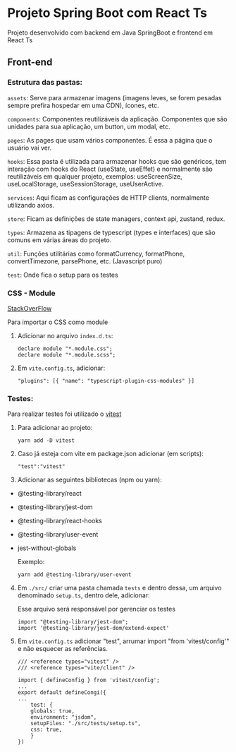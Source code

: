 # Projeto Spring Boot com React Ts
Projeto desenvolvido com backend em Java SpringBoot e frontend em React Ts

## Front-end
### Estrutura das pastas:

`assets`: Serve para armazenar imagens (imagens leves, se forem pesadas sempre prefira hospedar em uma CDN), ícones, etc.

`components`: Componentes reutilizáveis da aplicação. Componentes que são unidades para sua aplicação, um button, um modal, etc.

`pages`: As pages que usam vários componentes. É essa a página que o usuário vai ver.

`hooks`: Essa pasta é utilizada para armazenar hooks que são genéricos, tem interação com hooks do React (useState, useEffet) e normalmente são reutilizáveis em qualquer projeto, exemplos: useScreenSize, useLocalStorage, useSessionStorage, useUserActive.

`services`: Aqui ficam as configurações de HTTP clients, normalmente utilizando axios.

`store`: Ficam as definições de state managers, context api, zustand, redux.

`types`: Armazena as tipagens de typescript (types e interfaces) que são comuns em várias áreas do projeto.

`util`: Funções utilitárias como formatCurrency, formatPhone, convertTimezone, parsePhone, etc. (Javascript puro)

`test`: Onde fica o setup para os testes

### CSS - Module
[StackOverFlow](https://stackoverflow.com/questions/41336858/how-to-import-css-modules-with-typescript-react-and-webpack)

Para importar o CSS como module
1. Adicionar no arquivo `index.d.ts`:
    ```
    declare module "*.module.css";
    declare module "*.module.scss";
    ```
2. Em `vite.config.ts`, adicionar:
    ```
    "plugins": [{ "name": "typescript-plugin-css-modules" }]
    ```

### Testes:
Para realizar testes foi utilizado o [vitest](!https://vitest.dev/)

1. Para adicionar ao projeto:
    ```
    yarn add -D vitest
    ```
2. Caso já esteja com vite em package.json adicionar (em scripts):
    ```
    "test":"vitest"
    ```
3. Adicionar as seguintes bibliotecas (npm ou yarn):
- @testing-library/react
- @testing-library/jest-dom
- @testing-library/react-hooks
- @testing-library/user-event 
- jest-without-globals

    Exemplo:
    ```
    yarn add @testing-library/user-event
    ```

4. Em `./src/` criar uma pasta chamada `tests` e dentro dessa, um arquivo denominado `setup.ts`, dentro dele, adicionar:

    Esse arquivo será responsável por gerenciar os testes

    ```
    import "@testing-library/jest-dom";
    import '@testing-library/jest-dom/extend-expect'
    ```

5. Em `vite.config.ts` adicionar "test", arrumar import "from 'vitest/config'" e não esquecer as referências.

    ```
    /// <reference types="vitest" />
    /// <reference types="vite/client" />

    import { defineConfig } from 'vitest/config';
    ...
    export default defineCongi({
    ... 
        test: {
        globals: true,
        environment: "jsdom",
        setupFiles: "./src/tests/setup.ts",
        css: true,
        }
    })
    ```

